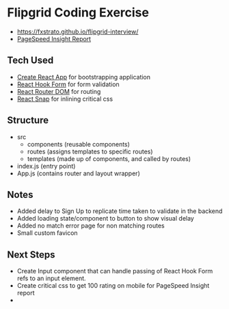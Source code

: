 # Flipgrid Coding Exercise

- https://fxstrato.github.io/flipgrid-interview/
- [PageSpeed Insight Report](https://developers.google.com/speed/pagespeed/insights/?url=https%3A%2F%2Ffxstrato.github.io%2Fflipgrid-interview%2F&tab=desktop)

## Tech Used
- [Create React App](https://github.com/facebook/create-react-app) for bootstrapping application
- [React Hook Form](https://react-hook-form.com/) for form validation
- [React Router DOM](https://reactrouter.com/web/guides/quick-start) for routing
- [React Snap](https://github.com/stereobooster/react-snap) for inlining critical css

## Structure
- src
    - components (reusable components)
    - routes (assigns templates to specific routes)
    - templates (made up of components, and called by routes)
- index.js (entry point)
- App.js (contains router and layout wrapper)

## Notes
- Added delay to Sign Up to replicate time taken to validate in the backend
- Added loading state/component to button to show visual delay
- Added no match error page for non matching routes
- Small custom favicon

## Next Steps
- Create Input component that can handle passing of React Hook Form refs to an input element.
- Create critical css to get 100 rating on mobile for PageSpeed Insight report
- 
